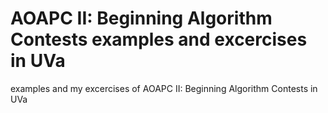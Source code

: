 # AOAPC II: Beginning Algorithm Contests examples and excercises in UVa

examples and my excercises of AOAPC II: Beginning Algorithm Contests in UVa